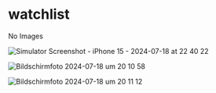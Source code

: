 # watchlist


No Images

![Simulator Screenshot - iPhone 15 - 2024-07-18 at 22 40 22](https://github.com/user-attachments/assets/6c232e80-b664-4949-8453-0b5950ba57d2)







![Bildschirmfoto 2024-07-18 um 20 10 58](https://github.com/user-attachments/assets/1ea59861-6cbe-4c07-8db0-1b71351cb5ba)





![Bildschirmfoto 2024-07-18 um 20 11 12](https://github.com/user-attachments/assets/108f8f1c-062d-4125-8908-ea295937e57e)
